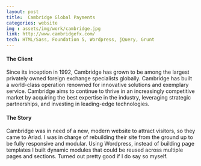 ```yaml
---
layout: post
title:  Cambridge Global Payments
categories: website
img : assets/img/work/cambridge.jpg
link: http://www.cambridgefx.com/
tech: HTML/Sass, Foundation 5, Wordpress, jQuery, Grunt
---
```


#### The Client
Since its inception in 1992, Cambridge has grown to be among the largest privately owned foreign exchange specialists globally. Cambridge has built a world-class operation renowned for innovative solutions and exemplary service. Cambridge aims to continue to thrive in an increasingly competitive market by acquiring the best expertise in the industry, leveraging strategic partnerships, and investing in leading-edge technologies.

#### The Story
Cambridge was in need of a new, modern website to attract visitors, so they came to Ariad. I was in charge of rebuilding their site from the ground up to be fully responsive and modular. Using Wordpress, instead of building page templates I built dynamic modules that could be reused across multiple pages and sections. Turned out pretty good if I do say so myself.
